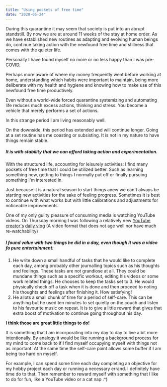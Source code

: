```yaml
---
title: "Using pockets of free time"
date: "2020-05-24"
---
```


During this quarantine it may seem that society is put into an abrupt standstill. By now we are at around 11 weeks of the stay at home order. As we have established new routines as adapting and evolving human beings do, continue taking action with the newfound free time and stillness that comes with the quieter life.

Personally I have found myself no more or no less happy than I was pre-COVID.

Perhaps more aware of where my money frequently went before working at home, understanding which habits were important to maintain, being more deliberate with my health and hygiene and knowing how to make use of this newfound free time productively.

Even without a world-wide forced quarantine systemizing and automating life reduces much excess actions, thinking and stress. You become a vehicle that merely performs a set of actions.

In this strange period I am living reasonably well.

On the downside, this period has extended and will continue longer. Going at a set routine has me coasting or subsisting. It is not in my nature to have things remain stable.

##### **It is with stability that we can afford taking action and experimentation.**

With the structured life, accounting for leisurely activities: I find many pockets of free time that I could be utilized better. Such as learning something new, getting to things I normally put off or finally pursuing something I'm interested in.

Just because it is a natural season to start things anew we can't always be starting new activities for the sake of feeling progress. Sometimes it is best to continue with what works but with little calibrations and adjustments for noticeable improvements.

One of my only guilty pleasure of consuming media is watching YouTube videos. On Thursday morning I was following a relatively new [YouTube creator's](https://www.youtube.com/channel/UCB2wtYpfbCpYDc5TeTwuqFA) [daily vlog](https://www.youtube.com/watch?v=o1ExZRRl_5k) (A video format that does not age well nor have much re-watchability)

##### **I found value with two things he did in a day, even though it was a video fo pure entertainment:**

1. He write down a small handful of tasks that he would like to complete each day, among probably other journalling topics such as his thoughts and feelings. These tasks are not grandiose at all. They could be mundane things such as a specific workout, editing his videos or some work related things. He chooses to keep the tasks set to 3. He would physically check off a task when it is done and then proceed to noting his thoughts and feelings after finishing it. How satisfying!
2. He allots a small chunk of time for a period of self-care. This can be anything but he used ten minutes to set quietly on the couch and listen to his favourite music on repeat. It is to give a little reward that gives that extra boost of motivation to continue going throughout his day.

**I think those are great little things to do!**

It is something that I am incorporating into my day to day to live a bit more intentionally. By analogy it would be like running a background process for my mind to come back to if I find myself occupying myself with things not as important. At the same time the self-care point allows some buffer if I am being too hard on myself.

For example, I can spend some time each day completing an objective for my hobby project each day or running a necessary errand. I definitely have time do to that. Then remember to reward myself with something that I like to do for fun, like a YouTube video or a cat nap :^)
